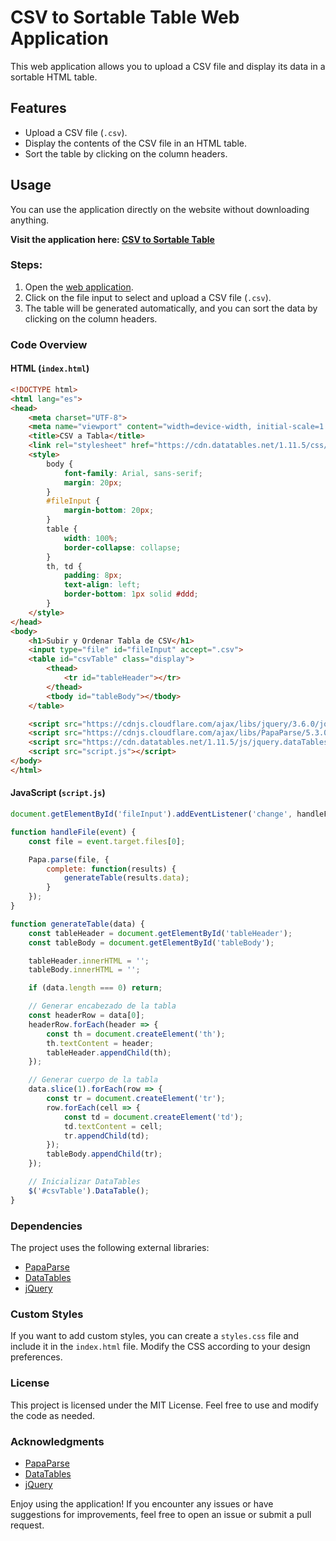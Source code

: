 # CSV to Sortable Table Web Application

This web application allows you to upload a CSV file and display its data in a sortable HTML table. 

## Features

- Upload a CSV file (`.csv`).
- Display the contents of the CSV file in an HTML table.
- Sort the table by clicking on the column headers.

## Usage

You can use the application directly on the website without downloading anything.

**Visit the application here: [CSV to Sortable Table](https://fernius07yt.github.io/csv-visual/)**

### Steps:

1. Open the [web application](https://fernius07yt.github.io/csv-visual/).
2. Click on the file input to select and upload a CSV file (`.csv`).
3. The table will be generated automatically, and you can sort the data by clicking on the column headers.

### Code Overview

#### HTML (`index.html`)

```html
<!DOCTYPE html>
<html lang="es">
<head>
    <meta charset="UTF-8">
    <meta name="viewport" content="width=device-width, initial-scale=1.0">
    <title>CSV a Tabla</title>
    <link rel="stylesheet" href="https://cdn.datatables.net/1.11.5/css/jquery.dataTables.min.css">
    <style>
        body {
            font-family: Arial, sans-serif;
            margin: 20px;
        }
        #fileInput {
            margin-bottom: 20px;
        }
        table {
            width: 100%;
            border-collapse: collapse;
        }
        th, td {
            padding: 8px;
            text-align: left;
            border-bottom: 1px solid #ddd;
        }
    </style>
</head>
<body>
    <h1>Subir y Ordenar Tabla de CSV</h1>
    <input type="file" id="fileInput" accept=".csv">
    <table id="csvTable" class="display">
        <thead>
            <tr id="tableHeader"></tr>
        </thead>
        <tbody id="tableBody"></tbody>
    </table>

    <script src="https://cdnjs.cloudflare.com/ajax/libs/jquery/3.6.0/jquery.min.js"></script>
    <script src="https://cdnjs.cloudflare.com/ajax/libs/PapaParse/5.3.0/papaparse.min.js"></script>
    <script src="https://cdn.datatables.net/1.11.5/js/jquery.dataTables.min.js"></script>
    <script src="script.js"></script>
</body>
</html>
```

#### JavaScript (`script.js`)

```javascript
document.getElementById('fileInput').addEventListener('change', handleFile, false);

function handleFile(event) {
    const file = event.target.files[0];

    Papa.parse(file, {
        complete: function(results) {
            generateTable(results.data);
        }
    });
}

function generateTable(data) {
    const tableHeader = document.getElementById('tableHeader');
    const tableBody = document.getElementById('tableBody');

    tableHeader.innerHTML = '';
    tableBody.innerHTML = '';

    if (data.length === 0) return;

    // Generar encabezado de la tabla
    const headerRow = data[0];
    headerRow.forEach(header => {
        const th = document.createElement('th');
        th.textContent = header;
        tableHeader.appendChild(th);
    });

    // Generar cuerpo de la tabla
    data.slice(1).forEach(row => {
        const tr = document.createElement('tr');
        row.forEach(cell => {
            const td = document.createElement('td');
            td.textContent = cell;
            tr.appendChild(td);
        });
        tableBody.appendChild(tr);
    });

    // Inicializar DataTables
    $('#csvTable').DataTable();
}
```

### Dependencies

The project uses the following external libraries:

- [PapaParse](https://cdnjs.cloudflare.com/ajax/libs/PapaParse/5.3.0/papaparse.min.js)
- [DataTables](https://cdn.datatables.net/1.11.5/js/jquery.dataTables.min.js)
- [jQuery](https://cdnjs.cloudflare.com/ajax/libs/jquery/3.6.0/jquery.min.js)

### Custom Styles

If you want to add custom styles, you can create a `styles.css` file and include it in the `index.html` file. Modify the CSS according to your design preferences.

### License

This project is licensed under the MIT License. Feel free to use and modify the code as needed.

### Acknowledgments

- [PapaParse](https://www.papaparse.com/)
- [DataTables](https://datatables.net/)
- [jQuery](https://jquery.com/)

Enjoy using the application! If you encounter any issues or have suggestions for improvements, feel free to open an issue or submit a pull request.
